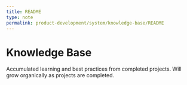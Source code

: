 ```yaml
---
title: README
type: note
permalink: product-development/system/knowledge-base/README
---
```


# Knowledge Base

Accumulated learning and best practices from completed projects. Will grow organically as projects are completed.